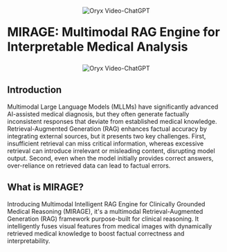 <p align="center">
    <img src="https://i.imgur.com/waxVImv.png" alt="Oryx Video-ChatGPT">
</p>
<!-- centred logo -->
<h1 align="left" style="margin:24px 0;">
  MIRAGE: Multimodal RAG Engine for Interpretable Medical Analysis
</h1>

<!-- bottom full-width GIF -->
<p align="center">
    <img src="https://i.imgur.com/waxVImv.png" alt="Oryx Video-ChatGPT">
</p>

## Introduction

Multimodal Large Language Models (MLLMs) have significantly advanced AI-assisted medical diagnosis, but they often generate factually inconsistent responses that deviate from established medical knowledge. Retrieval-Augmented Generation (RAG) enhances factual accuracy by integrating external sources, but it presents two key challenges. First, insufficient retrieval can miss critical information, whereas excessive retrieval can introduce irrelevant or misleading content, disrupting model output. Second, even when the model initially provides correct answers, over-reliance on retrieved data can lead to factual errors. 

<!-- will update soon
<div align="center">
 <img src="images/challenges.png" width="800"/>
</div>
-->

## What is MIRAGE?

Introducing Multimodal Intelligent RAG Engine for Clinically Grounded Medical Reasoning (MIRAGE), it's a multimodal Retrieval-Augmented Generation (RAG) framework purpose-built for clinical reasoning. It intelligently fuses visual features from medical images with dynamically retrieved medical knowledge to boost factual correctness and interpretability.

<!-- will update soon
<div align="center">
 <img src="images/Architecture.png" width="800"/>
</div>
-->


